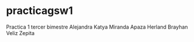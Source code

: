 # practicagsw1
Practica 1 tercer bimestre
Alejandra Katya Miranda Apaza
Herland Brayhan Veliz Zepita